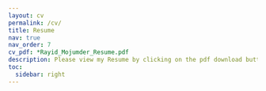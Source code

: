 ```yaml
---
layout: cv
permalink: /cv/
title: Resume
nav: true
nav_order: 7
cv_pdf: *Rayid_Mojumder_Resume.pdf
description: Please view my Resume by clicking on the pdf download button.
toc:
  sidebar: right
---
```


